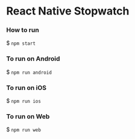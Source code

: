 # React Native Stopwatch

### How to run

$ `npm start`

### To run on Android

$ `npm run android`

### To run on iOS

$ `npm run ios`

### To run on Web

$ `npm run web`
